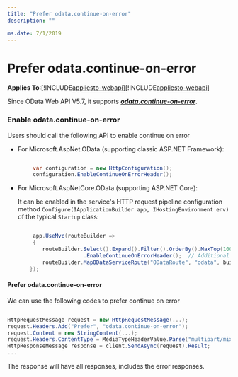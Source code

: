 ```yaml
---
title: "Prefer odata.continue-on-error"
description: ""

ms.date: 7/1/2019
---
```

# Prefer odata.continue-on-error
**Applies To**:[!INCLUDE[appliesto-webapi](../includes/appliesto-webapi-v7.md)][!INCLUDE[appliesto-webapi](../includes/appliesto-webapi-v6.md)]

Since OData Web API V5.7, it supports ***[odata.continue-on-error](https://docs.oasis-open.org/odata/odata/v4.0/errata02/os/complete/part1-protocol/odata-v4.0-errata02-os-part1-protocol-complete.html#_Toc406398236)***.

### Enable odata.continue-on-error

Users should call the following API to enable continue on error

- For Microsoft.AspNet.OData (supporting classic ASP.NET Framework):

```C#

        var configuration = new HttpConfiguration();
        configuration.EnableContinueOnErrorHeader();
```

- For Microsoft.AspNetCore.OData (supporting ASP.NET Core):

   It can be enabled in the service's HTTP request pipeline configuration method `Configure(IApplicationBuilder app, IHostingEnvironment env)` of the typical `Startup` class:

```C#

        app.UseMvc(routeBuilder =>
        {
           routeBuilder.Select().Expand().Filter().OrderBy().MaxTop(100).Count()
                        .EnableContinueOnErrorHeader();  // Additional configuration to enable continue on error.
           routeBuilder.MapODataServiceRoute("ODataRoute", "odata", builder.GetEdmModel());
       });
```

#### Prefer odata.continue-on-error

We can use the following codes to prefer continue on error

```C#

HttpRequestMessage request = new HttpRequestMessage(...);
request.Headers.Add("Prefer", "odata.continue-on-error");
request.Content = new StringContent(...);
request.Headers.ContentType = MediaTypeHeaderValue.Parse("multipart/mixed; boundary=batch_abbe2e6f-e45b-4458-9555-5fc70e3aebe0");
HttpResponseMessage response = client.SendAsync(request).Result;
...
```

The response will have all responses, includes the error responses.
